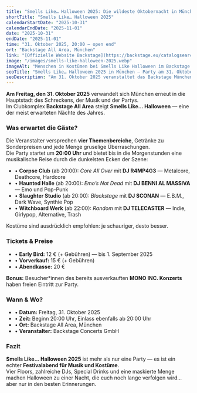 ```yaml
---
title: "Smells Like… Halloween 2025: Die wildeste Oktobernacht in München"
shortTitle: "Smells Like… Halloween 2025"
calendarStartDate: "2025-10-31"
calendarEndDate: "2025-11-01"
date: "2025-10-31"
endDate: "2025-11-01"
time: "31. Oktober 2025, 20:00 – open end"
ort: "Backstage All Area, München"
link: "[Offizielle Website Backstage](https://backstage.eu/catalogsearch/result/?q=+smells+like)"
image: "/images/smells-like-halloween-2025.webp"
imageAlt: "Menschen in Kostümen bei Smells Like Halloween im Backstage München"
seoTitle: "Smells Like… Halloween 2025 in München — Party am 31. Oktober"
seoDescription: "Am 31. Oktober 2025 veranstaltet das Backstage München Smells Like… Halloween: 4 Floors, zahlreiche DJs, Musik von Metalcore bis Indie, Special Drinks und eine Kostümparty der Extraklasse."
---
```


**Am Freitag, den 31. Oktober 2025** verwandelt sich München erneut in die Hauptstadt des Schreckens, der Musik und der Partys.  
Im Clubkomplex **Backstage All Area** steigt **Smells Like… Halloween** — eine der meist erwarteten Nächte des Jahres.

### Was erwartet die Gäste?

Die Veranstalter versprechen **vier Themenbereiche**, Getränke zu Sonderpreisen und jede Menge gruselige Überraschungen.  
Die Party startet um **20:00 Uhr** und bietet bis in die Morgenstunden eine musikalische Reise durch die dunkelsten Ecken der Szene:

- • **Corpse Club** (ab 20:00): *Core All Over* mit **DJ R4MP4G3** — Metalcore, Deathcore, Hardcore  
- • **Haunted Halle** (ab 20:00): *Emo’s Not Dead* mit **DJ BENNI AL MASSIVA** — Emo und Pop-Punk  
- • **Slaughter Studio** (ab 20:00): *Blackstage* mit **DJ SCONAN** — E.B.M., Dark Wave, Synthie Pop  
- • **Witchboard Werk** (ab 22:00): *Random* mit **DJ TELECASTER** — Indie, Girlypop, Alternative, Trash  

Kostüme sind ausdrücklich empfohlen: je schauriger, desto besser.

### Tickets & Preise

- • **Early Bird:** 12 € (+ Gebühren) — bis 1. September 2025  
- • **Vorverkauf:** 15 € (+ Gebühren)  
- • **Abendkasse:** 20 €  

**Bonus:** Besucher*innen des bereits ausverkauften **MONO INC. Konzerts** haben freien Eintritt zur Party.

### Wann & Wo?

- • **Datum:** Freitag, 31. Oktober 2025  
- • **Zeit:** Beginn 20:00 Uhr, Einlass ebenfalls ab 20:00 Uhr  
- • **Ort:** Backstage All Area, München  
- • **Veranstalter:** Backstage Concerts GmbH  

### Fazit

**Smells Like… Halloween 2025** ist mehr als nur eine Party — es ist ein echter **Festivalabend für Musik und Kostüme**.  
Vier Floors, zahlreiche DJs, Special Drinks und eine maskierte Menge machen Halloween zu einer Nacht, die euch noch lange verfolgen wird… aber nur in den besten Erinnerungen.

